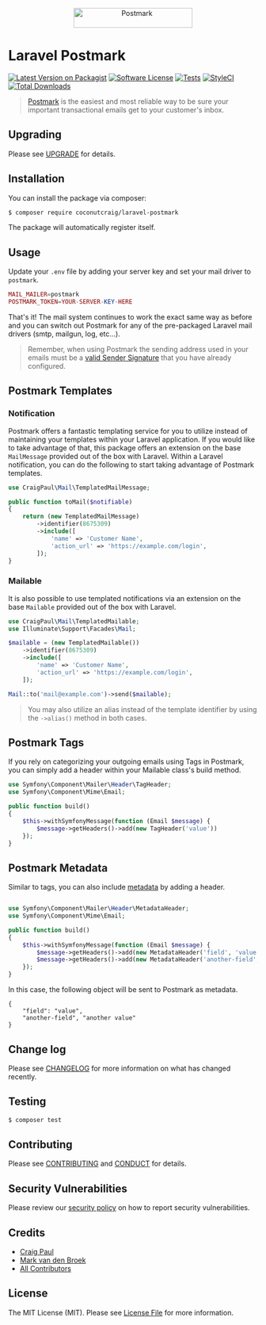 <p align="center"><a href="https://postmarkapp.com" target="_blank"><img src="https://postmarkapp.com/images/logo.svg" alt="Postmark" width="240" height="40"></a>

# Laravel Postmark

[![Latest Version on Packagist][ico-version]][link-packagist]
[![Software License][ico-license]](LICENSE.md)
[![Tests][ico-tests]][link-tests]
[![StyleCI][ico-style-ci]][link-style-ci]
[![Total Downloads][ico-downloads]][link-downloads]

> [Postmark](https://postmarkapp.com) is the easiest and most reliable way to be sure your important transactional emails get to your customer's inbox.

## Upgrading

Please see [UPGRADE](UPGRADE.md) for details.

## Installation

You can install the package via composer:

``` bash
$ composer require coconutcraig/laravel-postmark
```

The package will automatically register itself.

## Usage

Update your `.env` file by adding your server key and set your mail driver to `postmark`.

```php
MAIL_MAILER=postmark
POSTMARK_TOKEN=YOUR-SERVER-KEY-HERE
```

That's it! The mail system continues to work the exact same way as before and you can switch out Postmark for any of the pre-packaged Laravel mail drivers (smtp, mailgun, log, etc...).

> Remember, when using Postmark the sending address used in your emails must be a [valid Sender Signature](http://support.postmarkapp.com/category/45-category) that you have already configured.

## Postmark Templates

### Notification

Postmark offers a fantastic templating service for you to utilize instead of maintaining your templates within your Laravel application. If you would like to take advantage of that, this package offers an extension on the base `MailMessage` provided out of the box with Laravel. Within a Laravel notification, you can do the following to start taking advantage of Postmark templates.

```php
use CraigPaul\Mail\TemplatedMailMessage;

public function toMail($notifiable)
{
    return (new TemplatedMailMessage)
        ->identifier(8675309)
        ->include([
            'name' => 'Customer Name',
            'action_url' => 'https://example.com/login',
        ]);
}
```

### Mailable

It is also possible to use templated notifications via an extension on the base `Mailable` provided out of the box with Laravel.

```php
use CraigPaul\Mail\TemplatedMailable;
use Illuminate\Support\Facades\Mail;

$mailable = (new TemplatedMailable())
    ->identifier(8675309)
    ->include([
        'name' => 'Customer Name',
        'action_url' => 'https://example.com/login',
    ]);

Mail::to('mail@example.com')->send($mailable);
```

> You may also utilize an alias instead of the template identifier by using the `->alias()` method in both cases.

## Postmark Tags

If you rely on categorizing your outgoing emails using Tags in Postmark, you can simply add a header within your Mailable class's build method.

```php
use Symfony\Component\Mailer\Header\TagHeader;
use Symfony\Component\Mime\Email;

public function build()
{
    $this->withSymfonyMessage(function (Email $message) {
        $message->getHeaders()->add(new TagHeader('value'))
    });
}
```

## Postmark Metadata

Similar to tags, you can also include [metadata](https://postmarkapp.com/support/article/1125-custom-metadata-faq) by adding a header.

```php

use Symfony\Component\Mailer\Header\MetadataHeader;
use Symfony\Component\Mime\Email;

public function build()
{
    $this->withSymfonyMessage(function (Email $message) {
        $message->getHeaders()->add(new MetadataHeader('field', 'value'));
        $message->getHeaders()->add(new MetadataHeader('another-field', 'another value'));
    });
}
```

In this case, the following object will be sent to Postmark as metadata.

```
{
    "field": "value",
    "another-field", "another value"
}
```

## Change log

Please see [CHANGELOG](CHANGELOG.md) for more information on what has changed recently.

## Testing

``` bash
$ composer test
```

## Contributing

Please see [CONTRIBUTING](.github/CONTRIBUTING.md) and [CONDUCT](.github/CODE_OF_CONDUCT.md) for details.

## Security Vulnerabilities

Please review our [security policy](.github/SECURITY.md) on how to report security vulnerabilities.

## Credits

- [Craig Paul][link-author-paul]
- [Mark van den Broek][link-author-mark]
- [All Contributors][link-contributors]

## License

The MIT License (MIT). Please see [License File](LICENSE.md) for more information.

[ico-version]: https://img.shields.io/packagist/v/coconutcraig/laravel-postmark.svg?style=flat-square
[ico-license]: https://img.shields.io/badge/license-MIT-brightgreen.svg?style=flat-square
[ico-tests]: https://img.shields.io/github/workflow/status/craigpaul/laravel-postmark/tests/main?label=tests&style=flat-square
[ico-style-ci]: https://styleci.io/repos/80351847/shield?branch=main
[ico-downloads]: https://img.shields.io/packagist/dt/coconutcraig/laravel-postmark.svg?style=flat-square

[link-packagist]: https://packagist.org/packages/coconutcraig/laravel-postmark
[link-tests]: https://github.com/craigpaul/laravel-postmark/actions?query=workflow%3Atests
[link-style-ci]: https://styleci.io/repos/80351847
[link-downloads]: https://packagist.org/packages/coconutcraig/laravel-postmark
[link-author-paul]: https://github.com/craigpaul
[link-author-mark]: https://github.com/mvdnbrk
[link-contributors]: ../../contributors
